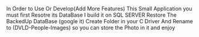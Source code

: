 In Order to Use Or Develop(Add More Features) This Small Application 
you must first Resotre its DataBase 
I build it on SQL SERVER
Restore The BackedUp DataBase (google it)
Create Folder in your C Driver And Rename to (DVLD-People-Images) so you can store the Photo in it
and enjoy
